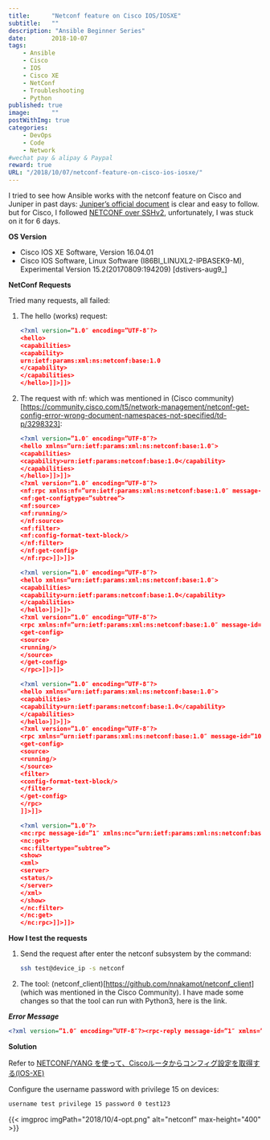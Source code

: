 ```yaml
---
title:      "Netconf feature on Cisco IOS/IOSXE"
subtitle:   ""
description: "Ansible Beginner Series"
date:       2018-10-07
tags:
    - Ansible
    - Cisco
    - IOS
    - Cisco XE
    - NetConf
    - Troubleshooting
    - Python
published: true
image:      ""
postWithImg: true
categories:
    - DevOps
    - Code
    - Network
#wechat pay & alipay & Paypal
reward: true
URL: "/2018/10/07/netconf-feature-on-cisco-ios-iosxe/"
---
```

I tried to see how Ansible works with the netconf feature on Cisco and Juniper in past days: [Juniper’s official document](https://www.juniper.net/documentation/en_US/junos/topics/topic-map/netconf-ssh-connection.html) is clear and easy to follow. but for Cisco, I followed [NETCONF over SSHv2](https://www.cisco.com/c/en/us/td/docs/ios-xml/ios/cns/configuration/xe-3s/cns-xe-3s-book/netconf-sshv2.pdf), unfortunately, I was stuck on it for 6 days.

**OS Version**

- Cisco IOS XE Software, Version 16.04.01
- Cisco IOS Software, Linux Software (I86BI_LINUXL2-IPBASEK9-M), Experimental Version 15.2(20170809:194209) [dstivers-aug9_]

**NetConf Requests**

Tried many requests, all failed:

1. The hello (works) request:

    ~~~xml
    <?xml version=”1.0″ encoding=”UTF-8″?>
    <hello>
    <capabilities>
    <capability>
    urn:ietf:params:xml:ns:netconf:base:1.0
    </capability>
    </capabilities>
    </hello>]]>]]>
    ~~~

2. The request with nf: which was mentioned in (Cisco community)[https://community.cisco.com/t5/network-management/netconf-get-config-error-wrong-document-namespaces-not-specified/td-p/3298323]:

    ~~~xml
    <?xml version=”1.0″ encoding=”UTF-8″?>
    <hello xmlns=”urn:ietf:params:xml:ns:netconf:base:1.0″>
    <capabilities>
    <capability>urn:ietf:params:netconf:base:1.0</capability>
    </capabilities>
    </hello>]]>]]>
    <?xml version=”1.0″ encoding=”UTF-8″?>
    <nf:rpc xmlns:nf=”urn:ietf:params:xml:ns:netconf:base:1.0″ message-id=”1″>
    <nf:get-configtype=”subtree”>
    <nf:source>
    <nf:running/>
    </nf:source>
    <nf:filter>
    <nf:config-format-text-block/>
    </nf:filter>
    </nf:get-config>
    </nf:rpc>]]>]]>
    ~~~

    ~~~xml
    <?xml version=”1.0″ encoding=”UTF-8″?>
    <hello xmlns=”urn:ietf:params:xml:ns:netconf:base:1.0″>
    <capabilities>
    <capability>urn:ietf:params:netconf:base:1.0</capability>
    </capabilities>
    </hello>]]>]]>
    <?xml version=”1.0″ encoding=”UTF-8″?>
    <rpc xmlns:nf=”urn:ietf:params:xml:ns:netconf:base:1.0″ message-id=”101″>
    <get-config>
    <source>
    <running/>
    </source>
    </get-config>
    </rpc>]]>]]>
    ~~~

    ~~~xml
    <?xml version=”1.0″ encoding=”UTF-8″?>
    <hello xmlns=”urn:ietf:params:xml:ns:netconf:base:1.0″>
    <capabilities>
    <capability>urn:ietf:params:netconf:base:1.0</capability>
    </capabilities>
    </hello>]]>]]>
    <?xml version=”1.0″ encoding=”UTF-8″?>
    <rpc xmlns=”urn:ietf:params:xml:ns:netconf:base:1.0″ message-id=”101″>
    <get-config>
    <source>
    <running/>
    </source>
    <filter>
    <config-format-text-block/>
    </filter>
    </get-config>
    </rpc>
    ]]>]]>
    ~~~

    ~~~xml
    <?xml version=”1.0″?>
    <nc:rpc message-id=”1″ xmlns:nc=”urn:ietf:params:xml:ns:netconf:base:1.0″ xmlns=”http://www.cisco.com/nxos:1.0:nfcli”&gt;
    <nc:get>
    <nc:filtertype=”subtree”>
    <show>
    <xml>
    <server>
    <status/>
    </server>
    </xml>
    </show>
    </nc:filter>
    </nc:get>
    </nc:rpc>]]>]]>
    ~~~

**How I test the requests**

1. Send the request after enter the netconf subsystem by the command:

    ~~~bash
    ssh test@device_ip -s netconf
    ~~~

2. The tool: (netconf_client)[https://github.com/nnakamot/netconf_client] (which was mentioned in the Cisco Community).
    I have made some changes so that the tool can run with Python3, here is the link.

***Error Message***

~~~xml
<?xml version=”1.0″ encoding=”UTF-8″?><rpc-reply message-id=”1″ xmlns=”urn:ietf:params:xml:ns:netconf:base:1.0″><rpc-error><error-type>protocol</error-type><error-tag>operation-failed</error-tag><error-severity>error</error-severity></rpc-error></rpc-reply>]]>]]>
~~~

**Solution**

Refer to [NETCONF/YANG を使って、Ciscoルータからコンフィグ設定を取得する(IOS-XE)](https://qiita.com/eiuemura/items/55c5520dba35e7e31b47)

Configure the username password with privilege 15 on devices:

~~~bash
username test privilege 15 password 0 test123
~~~

{{< imgproc imgPath="2018/10/4-opt.png" alt="netconf" max-height="400" >}}
